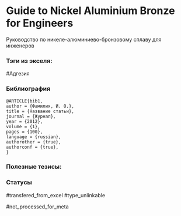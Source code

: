 # Guide to Nickel Aluminium Bronze for Engineers

Руководство по никеле-алюминиево-бронзовому сплаву для инженеров

### Тэги из экселя:
#Адгезия 

### Библиография
```
@ARTICLE{bib1,
author = {Фамилия, И. О.},
title = {Название статьи},
journal = {Журнал},
year = {2012},
volume = {1},
pages = {100},
language = {russian},
authorother = {true},
authorconf = {true},
}
```

### Полезные тезисы:

### Статусы
#transfered_from_excel 
#type_unlinkable

#not_processed_for_meta